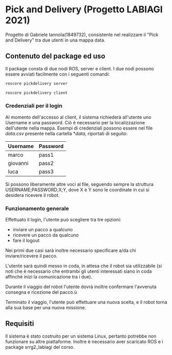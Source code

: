 # Pick and Delivery (Progetto LABIAGI 2021)

Progetto di Gabriele Iannola(1849732), consistente nel realizzare il "Pick and Delivery" tra due utenti in una mappa data.

## Contenuto del package ed uso

Il package consta di due nodi ROS, server e client. I due nodi possono essere avviati facilmente con i seguenti comandi:

```bash
roscore pickdelivery server

roscore pickdelivery client
```


### Credenziali per il login

Al momento dell'accesso al client, il sistema richiederà all'utente uno Username e una password. Ciò è necessario per la localizzazione dell'utente nella mappa. Esempi di credenziali possono essere 
nel file *data.csv* presente nella cartella **data*, riportati di seguito:


| Username  | Password |
| ------------- | ------------- |
| marco  | pass1  |
| giovanni  | pass2  |
| luca  | pass3  |

Si possono liberamente altre voci al file, seguendo sempre la struttura USERNAME;PASSWORD;X;Y, dove X e Y sono le coordinate in cui si desidera ricevere il robot.

### Funzionamento generale

Effettuato il login, l'utente può scegliere tra tre opzioni:
- inviare un pacco a qualcuno
- ricevere un pacco da qualcuno
- fare il logout

Nei primi due casi sarà inoltre necessario specificare a/da chi inviare/ricevere il pacco.

L'utente sarà quindi messo in coda, in attesa che il robot sia utilizzabile (si noti che è necessario che entrambi gli utenti interessati siano in coda affinchè inizi la comunicazione tra i due).

Durante il viaggio del robot l'utente dovrà inoltre confermare l'avvenuta consegna e ricezione del pacco.ù

Terminato il viaggio, l'utente può effettuare una nuova scelta, e il robot torna alla sua base per una nuova missione.

## Requisiti

Il sistema è stato costruito per un sistema Linux, pertanto potrebbe non funzionare su altre piattaforme.
Inoltre è necessario aver scaricato ROS e i package srrg2_labiagi del corso.


